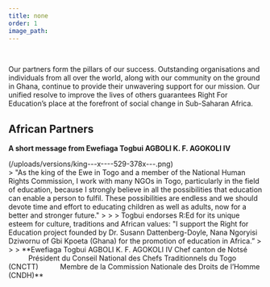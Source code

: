 ```yaml
---
title: none
order: 1
image_path:
---
```

&nbsp;

Our partners form the pillars of our success. Outstanding organisations and individuals from all over the world, along with our community on the ground in Ghana, continue to provide their unwavering support for our mission. Our unified resolve to improve the lives of others guarantees Right For Education’s place at the forefront of social change in Sub-Saharan Africa.

## African Partners

**A short message from Ewefiaga Togbui AGBOLI K. F. AGOKOLI IV**


<div class="img-responsive">(/uploads/versions/king---x----529-378x---.png)</div>
> "As the king of the Ewe in Togo and a member of the National Human Rights Commission, I work with many NGOs in Togo, particularly in the field of education, because I strongly believe in all the possibilities that education can enable a person to fulfil. These possibilities are endless and we should devote time and effort to educating children as well as adults, now for a better and stronger future."
>
>
> Togbui endorses R:Ed for its unique esteem for culture, traditions and African values: "I support the Right for Education project founded by Dr. Susann Dattenberg-Doyle, Nana Ngoryisi Dziwornu of Gbi Kpoeta (Ghana) for the promotion of education in Africa.”
>
>
> **Ewefiaga Togbui AGBOLI K. F. AGOKOLI IV Chef canton de Nots&eacute; &nbsp; &nbsp; &nbsp; &nbsp; &nbsp; &nbsp; &nbsp; &nbsp; Pr&eacute;sident du Conseil National des Chefs Traditionnels du Togo (CNCTT) &nbsp; &nbsp; &nbsp; &nbsp; &nbsp; Membre de la Commission Nationale des Droits de l’Homme (CNDH)**
